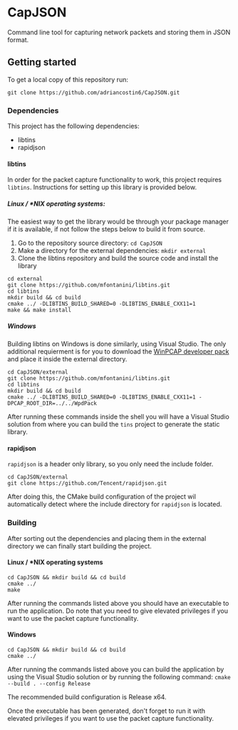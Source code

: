 # CapJSON

Command line tool for capturing network packets and storing them in JSON format.

## Getting started

To get a local copy of this repository run:

`git clone https://github.com/adriancostin6/CapJSON.git`

### Dependencies 

This project has the following dependencies:

- libtins 
- rapidjson

#### libtins

In order for the packet capture functionality to work, this project requires 
`libtins`. Instructions for setting up this library is provided below.

##### Linux / \*NIX operating systems:

The easiest way to get the library would be through your package manager if it
is available, if not follow the steps below to build it from source.

1. Go to the repository source directory: `cd CapJSON`
2. Make a directory for the external dependencies: `mkdir external`
3. Clone the libtins repository and build the source code and install the library

```
cd external
git clone https://github.com/mfontanini/libtins.git
cd libtins
mkdir build && cd build 
cmake ../ -DLIBTINS_BUILD_SHARED=0 -DLIBTINS_ENABLE_CXX11=1
make && make install
```

##### Windows

Building libtins on Windows is done similarly, using Visual Studio. The only
additional requierment is for you to download the
[WinPCAP developer pack](https://www.winpcap.org/install/bin/WpdPack_4_1_2.zip)
and place it inside the external directory.

```
cd CapJSON/external
git clone https://github.com/mfontanini/libtins.git
cd libtins
mkdir build && cd build 
cmake ../ -DLIBTINS_BUILD_SHARED=0 -DLIBTINS_ENABLE_CXX11=1 -DPCAP_ROOT_DIR=../../WpdPack
```

After running these commands inside the shell you will have a Visual Studio 
solution from where you can build the `tins` project to generate the static library. 

#### rapidjson

`rapidjson` is a header only library, so you only need the include folder.

```
cd CapJSON/external
git clone https://github.com/Tencent/rapidjson.git
```

After doing this, the CMake build configuration  of the project wil automatically detect
where the include directory for `rapidjson` is located.

### Building

After sorting out the dependencies and placing them in the external directory
we can finally start building the project.

#### Linux / \*NIX operating systems

```
cd CapJSON && mkdir build && cd build
cmake ../
make
```

After running the commands listed above you should have an executable to run
the application. Do note that you need to give elevated privileges if you want
to use the packet capture functionality.


#### Windows

```
cd CapJSON && mkdir build && cd build
cmake ../
```

After running the commands listed above you can build the application by using
the Visual Studio solution or by running the following command: `cmake --build . --config Release`

The recommended build configuration is Release x64.

Once the executable has been generated, don't forget to run it with elevated 
privileges if you want to use the packet capture functionality.

